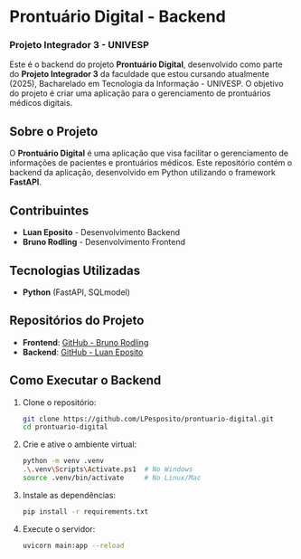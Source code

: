 # Prontuário Digital - Backend
### Projeto Integrador 3 - UNIVESP

Este é o backend do projeto **Prontuário Digital**, desenvolvido como parte do **Projeto Integrador 3** da faculdade que estou cursando atualmente (2025), Bacharelado em Tecnologia da Informação - UNIVESP. O objetivo do projeto é criar uma aplicação para o gerenciamento de prontuários médicos digitais.

## Sobre o Projeto

O **Prontuário Digital** é uma aplicação que visa facilitar o gerenciamento de informações de pacientes e prontuários médicos. Este repositório contém o backend da aplicação, desenvolvido em Python utilizando o framework **FastAPI**.

## Contribuintes

- **Luan Eposito** - Desenvolvimento Backend  
- **Bruno Rodling** - Desenvolvimento Frontend  

## Tecnologias Utilizadas

- **Python** (FastAPI, SQLmodel)

## Repositórios do Projeto

- **Frontend**: [GitHub - Bruno Rodling](https://github.com/Obrunorodling/meus_projetos)
- **Backend**: [GitHub - Luan Eposito](https://github.com/LPesposito/prontuario-digital)

## Como Executar o Backend

1. Clone o repositório:
   ```bash
   git clone https://github.com/LPesposito/prontuario-digital.git
   cd prontuario-digital
   ```

2. Crie e ative o ambiente virtual:
   ```bash
   python -m venv .venv
   .\.venv\Scripts\Activate.ps1  # No Windows
   source .venv/bin/activate     # No Linux/Mac
   ```

3. Instale as dependências:
   ```bash
   pip install -r requirements.txt
   ```

4. Execute o servidor:
   ```bash
   uvicorn main:app --reload
   ```
